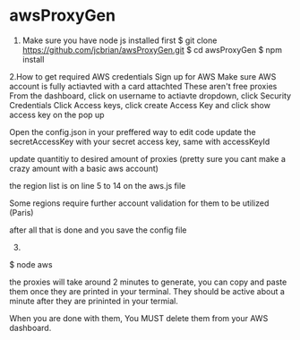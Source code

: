 # awsProxyGen
1. Make sure you have node js installed first
$ git clone https://github.com/jcbrian/awsProxyGen.git
$ cd awsProxyGen
$ npm install 


2.How to get required AWS credentials 
Sign up for AWS
Make sure AWS account is fully actiavted with a card attachted
These aren't free proxies
From the dashboard, click on username to actiavte dropdown, click Security Credentials
Click Access keys, click create Access Key and click show access key on the pop up

Open the config.json in your preffered way to edit code
update the secretAccessKey with your secret access key, same with accessKeyId

update quantitiy to desired amount of proxies (pretty sure you cant make a crazy amount with a basic aws account)

the region list is on line 5 to 14 on the aws.js file 

Some regions require further account validation for them to be utilized
(Paris)

after all that is done and you save the config file 



3.
$ node aws

the proxies will take around 2 minutes to generate, you can copy and paste them once they are printed in your terminal.
They should be active about a minute after they are prininted in your termial.


When you are done with them, You MUST delete them from your AWS dashboard.






 
